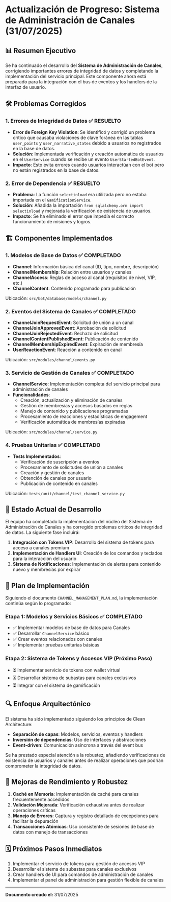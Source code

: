 # Actualización de Progreso: Sistema de Administración de Canales (31/07/2025)

## 📊 Resumen Ejecutivo

Se ha continuado el desarrollo del **Sistema de Administración de Canales**, corrigiendo importantes errores de integridad de datos y completando la implementación del servicio principal. Este componente ahora está preparado para la integración con el bus de eventos y los handlers de la interfaz de usuario.

## 🛠️ Problemas Corregidos

### 1. Errores de Integridad de Datos ✅ RESUELTO
- **Error de Foreign Key Violation**: Se identificó y corrigió un problema crítico que causaba violaciones de clave foránea en las tablas `user_points` y `user_narrative_states` debido a usuarios no registrados en la base de datos.
- **Solución**: Implementada verificación y creación automática de usuarios en el `UserService` cuando se recibe un evento `UserStartedBotEvent`.
- **Impacto**: Esto evita errores cuando usuarios interactúan con el bot pero no están registrados en la base de datos.

### 2. Error de Dependencia ✅ RESUELTO
- **Problema**: La función `selectinload` era utilizada pero no estaba importada en el `GamificationService`.
- **Solución**: Añadida la importación `from sqlalchemy.orm import selectinload` y mejorada la verificación de existencia de usuarios.
- **Impacto**: Se ha eliminado el error que impedía el correcto funcionamiento de misiones y logros.

## 🏗️ Componentes Implementados

### 1. Modelos de Base de Datos ✅ COMPLETADO
- **Channel**: Información básica del canal (ID, tipo, nombre, descripción)
- **ChannelMembership**: Relación entre usuarios y canales
- **ChannelAccess**: Reglas de acceso al canal (requisitos de nivel, VIP, etc.)
- **ChannelContent**: Contenido programado para publicación

Ubicación: `src/bot/database/models/channel.py`

### 2. Eventos del Sistema de Canales ✅ COMPLETADO
- **ChannelJoinRequestEvent**: Solicitud de unión a un canal
- **ChannelJoinApprovedEvent**: Aprobación de solicitud
- **ChannelJoinRejectedEvent**: Rechazo de solicitud
- **ChannelContentPublishedEvent**: Publicación de contenido
- **ChannelMembershipExpiredEvent**: Expiración de membresía
- **UserReactionEvent**: Reacción a contenido en canal

Ubicación: `src/modules/channel/events.py`

### 3. Servicio de Gestión de Canales ✅ COMPLETADO
- **ChannelService**: Implementación completa del servicio principal para administración de canales
- **Funcionalidades**:
  - Creación, actualización y eliminación de canales
  - Gestión de membresías y accesos basados en reglas
  - Manejo de contenido y publicaciones programadas
  - Procesamiento de reacciones y estadísticas de engagement
  - Verificación automática de membresías expiradas

Ubicación: `src/modules/channel/service.py`

### 4. Pruebas Unitarias ✅ COMPLETADO
- **Tests Implementados**:
  - Verificación de suscripción a eventos
  - Procesamiento de solicitudes de unión a canales
  - Creación y gestión de canales
  - Obtención de canales por usuario
  - Publicación de contenido en canales

Ubicación: `tests/unit/channel/test_channel_service.py`

## 🔄 Estado Actual de Desarrollo

El equipo ha completado la implementación del núcleo del Sistema de Administración de Canales y ha corregido problemas críticos de integridad de datos. La siguiente fase incluirá:

1. **Integración con Tokens VIP**: Desarrollo del sistema de tokens para acceso a canales premium
2. **Implementación de Handlers UI**: Creación de los comandos y teclados para la interacción del usuario
3. **Sistema de Notificaciones**: Implementación de alertas para contenido nuevo y membresías por expirar

## 📝 Plan de Implementación

Siguiendo el documento `CHANNEL_MANAGEMENT_PLAN.md`, la implementación continúa según lo programado:

### Etapa 1: Modelos y Servicios Básicos ✅ COMPLETADO
- ✅ Implementar modelos de base de datos para Canales
- ✅ Desarrollar `ChannelService` básico
- ✅ Crear eventos relacionados con canales
- ✅ Implementar pruebas unitarias básicas

### Etapa 2: Sistema de Tokens y Accesos VIP (Próximo Paso)
- ⏳ Implementar servicio de tokens con wallet virtual
- ⏳ Desarrollar sistema de subastas para canales exclusivos
- ⏳ Integrar con el sistema de gamificación

## 🔍 Enfoque Arquitectónico

El sistema ha sido implementado siguiendo los principios de Clean Architecture:
- **Separación de capas**: Modelos, servicios, eventos y handlers
- **Inversión de dependencias**: Uso de interfaces y abstracciones
- **Event-driven**: Comunicación asíncrona a través del event bus

Se ha prestado especial atención a la robustez, añadiendo verificaciones de existencia de usuarios y canales antes de realizar operaciones que podrían comprometer la integridad de datos.

## 🚀 Mejoras de Rendimiento y Robustez

1. **Caché en Memoria**: Implementación de caché para canales frecuentemente accedidos
2. **Validación Mejorada**: Verificación exhaustiva antes de realizar operaciones críticas
3. **Manejo de Errores**: Captura y registro detallado de excepciones para facilitar la depuración
4. **Transacciones Atómicas**: Uso consistente de sesiones de base de datos con manejo de transacciones

## 🗓️ Próximos Pasos Inmediatos

1. Implementar el servicio de tokens para gestión de accesos VIP
2. Desarrollar el sistema de subastas para canales exclusivos
3. Crear handlers de UI para comandos de administración de canales
4. Implementar el panel de administración para gestión flexible de canales

---
**Documento creado el:** 31/07/2025